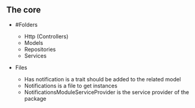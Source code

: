 ## The core

- #Folders
    - Http (Controllers)
    - Models
    - Repositories
    - Services
    
- Files
    - Has notification is a trait should be added to the related model
    - Notifications is a file to get instances
    - NotificationsModuleServiceProvider is the service provider of the package
    